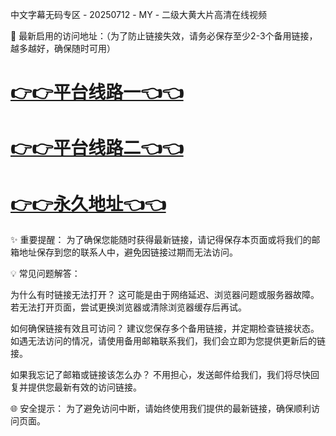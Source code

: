 中文字幕无码专区 - 20250712 - MY - 二级大黄大片高清在线视频

🌟 最新启用的访问地址：（为了防止链接失效，请务必保存至少2-3个备用链接，越多越好，确保随时可用）

# [👉👉平台线路一👈👈](https://za52.run)

# [👉👉平台线路二👈👈](https://za53.run)

# [👉👉永久地址👈👈](https://za51.run)


✨ 重要提醒： 为了确保您能随时获得最新链接，请记得保存本页面或将我们的邮箱地址保存到您的联系人中，避免因链接过期而无法访问。

💡 常见问题解答：

为什么有时链接无法打开？
这可能是由于网络延迟、浏览器问题或服务器故障。若无法打开页面，尝试更换浏览器或清除浏览器缓存后再试。

如何确保链接有效且可访问？
建议您保存多个备用链接，并定期检查链接状态。如遇无法访问的情况，请使用备用邮箱联系我们，我们会立即为您提供更新后的链接。

如果我忘记了邮箱或链接该怎么办？
不用担心，发送邮件给我们，我们将尽快回复并提供您最新有效的访问链接。

🌐 安全提示： 为了避免访问中断，请始终使用我们提供的最新链接，确保顺利访问页面。
